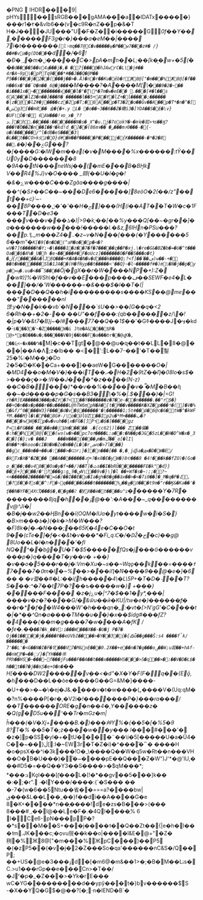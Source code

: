 �PNG

   IHDR  �   �   �9|   	pHYs     ��   sRGB ���   gAMA  ���a  �IDATx�����}���r1�۲�&vlb6��(v�c9R� nZ��p�&�T	H�J���JU���"U�F�Z��i�����G_0f��Y��,�����Ϝ3g�r�}���a�eΜ��|����                                                                     7i�t�������`[l˃mq��7 @C�v�����ѱ�P��w7���z#�  /}��#�va�g(Db��`�d �/�6!�Ð�؀�m�ݩ�  ����C�>pA�mn� �L;��[k�͔�w+�5 (ۚ��`�d����5��v 4ӆ���j�,� �7{��� @�hJAwrC�L\�j#� �
4r�A~9p\�p PTq9���*#� �J��Q�@M�� P5��(�� �j�2��(�� �j��>�.Ä)�n �r��Ku�ěb  �! Ж8 @["�  m�� �% Ж8 @[�f��H��6x�'��̅Oٜ�m��_6 @�j���`�M����?�*A����M[\�`󹠛��9�2�~�� �i���1x�~�既ͧ�������ӿ���l�"�Ʈ\*�7m�w�eE��
.���[#�l��s	6A���lZ3�n��]���R�������l��5+A�Y�lZ+�l�����;������
�|z�@�lZ#�j����cz�2p�T;�6A��p�T3�2�o��Gv��A��p�T*�n�^�[�شg3[��m8�� 슢�{�+. y ಩L��o��~3��6��Z�瞰i3�]YDA��S�E�\v}�UF\Ȍ�˦�6AW���!۷o_x�̟??ܖ.]�h.�����:�������N�s�_X^�u.j�7ookY�~�mٲe�羾>۹s��Ϗ?���Y�Ɗ��Z�n��I��˦�kd!d_�]��(86mڔ�
��۷���m۶0���˗�޽{-o�(������/^l�dB�eS����3|�L��t��CO>ksz�O}d#�W��P�����P���j�{Κ������-�*�2�8 ��.�`�)��ۼG��?�[����G:�lW�m��ܧ(�ν�M����%x������:tȲ��U0y�D�������8
�9A��tN���neWsj��(�mE���B�BH͔k׮V��R4%J}v�O����	_翧{��U�l�ƍ�!�&�ݻw����C���Zgǎa����g����|��^{�S߅��C��~���De6�����]8eӧO�2(��/z"��t��+c}˸~-��8P����ݩ�'�'��H�ݮ]���(H(i��AT�̈�T�W�c�1F���T�D�e3�
���v���v�ܠ��޴�)|>9�k;��[��%y���Q[��ׂ~�gr��]�a�������w�����!�����l.�&z,6lHn�PSu���?��p.Ԇ._m���Z4�..�z~v�N���[���{�Y���\���56��m"�`K[�9[�n�D�(^aM�o�͟�޿p�<�?wV�7]6�����h�Y;~�\����1�z��7�f�7�����ʐ��P�xj.\�re�G&�BZ�b�=�U�^t���Oa�׸�$�A%�_U�h
�e˖�����#�F�oUcz]�������O�F��5���o�t}�ڷ{/�����&�lJ8Q���+K�A�4�N�v�d���k����Q;?<f]��ڢ��ٴ)w��-+�
��t�W������΃Sե�1JA��(H�fǸyp��t�����<'��Q}~�l~�����f#�)m\�N�j��p�yp�͝=ӊ�.uu�<��͡S����`Ӧj�gX��r�W�*���NP�*):Z�
�w#)]%�WSh\�f��v��E���p����ف��SEWF�e4�L���]��/�'W������=�&���$�l��T�(|����D��Q��h�i���������s��� �KS��@me����"������nl얝:y�N��k��vb`�N���`s͑U��>��[G��q�<26�Rh��+�2�-��	��U"��f���:{qb����؝�׃�z/\�!�|p�͘V�&t7�B}j~�I#���77��Q��1$_��'�Gߧ�� ��J�ӌ�kd�˸`s���3�ߴ~�Z�����W�i Jtœ�A&���$R�
@>*p�B���u�;������V�9j��b��F�a���ꢗr��@q͚K�,	��i֑<~�x���֏�`M]�c��Tgt�@��@u�զ��t��LL�8�@���|��A�Ʌ;z�lb��
�<�':L��7-�׃�'�T��ׄ鋫25�%:�M��ڑ�Do2�5�D�K��Ca+���]��aeW�G����_���O�|�MD4��o�M�V�)���iT��ދ� H�2�9tZ��Ƞ�08lo�s$�>����ϛ�>�:W��J���*�z����{N-z}��C�B����)*��v��%�����v�
̿�M�B��ԧ ��~�d�����p�G�s��B3�\�%�|.$���)�|=G!`rh�R]EȺ�����3���p�Z߅�?<��Ý�������z�7�e-��n�����.��"r$�}��+Q�n��x�p���r��u�����L@հTW6mpN�A�[t�M��v�����K�XZ�p ���˦�(]�V�%�&f/^0����W3}F����d�v�$������'�\������1;5t#��ά�6 @c�6�tW�^�kWFªM.���M}l�\� P��8G#-/\o�UlUZ ��Ip2u�*M+����ب�?����וwW @�Ip�w�vuh��|x�FG�[] Pߤ���[�$�ڎ�gz P=\�FG���_�� ��e��jUm��� ��
.�[cc62|)l��� Z��偏� �:h� �% Ж8 @[��(wͽ(w�> ��pc7o۴����L:a��:�N��p�Ͻ&�5zL��ֺH�D^W�x�_3�޽�֮]{�};v� ���J	���W���{����ٶm�mڴ��֯_o[�lI|�N��*٢�kooo�cI�U�W�Ze�W��{L�|�rۻwo�>7l���}��ƍc_���m��+��u�: ���>�Ѡr;}�]�n���[��
�,�̦jd͚5a�ԫ�D�W�E/�kTx�X�"�Z���
��A��������᭚+?�x8�E�yW�)8Ҽ���8
�4!���k��f ZO)�(Go�
o_���;��v48��Oa�y�f+��/)��T]�ٹs��I�bRŨ�������FE�k"�d}}��E+}���/�'?���g:g؂9�ٯN\��9v�}\]�l
��+Wf�s�~:;;�?~<<������2�����P�=&�/��I��E�u�Ia�gϞ�8�g��ӓx��>�<�7i0��]�_M�q�P�߁,�?E��ߧs��^:F�~q�����&���t�������%ڇ��ڒ�Ȣ���t9m�"r��Ӄ&�Ka��'�ʧ��N�YF�꟨4XC͒Q���$�,��g��ϩ �҉VX��ѝ�t����u"צ`������Y�7R���������8jq�h��ݹ@��':�A���~_q��������v@^Ji�| �В�j��w2��ӉBn߻��ї(OQM�IUa�yt����w�i�S�}�B>m���ߕ�}(�k�>M�W���?�F)8k�[�އ�N���;��65K֪�4e�C��O�t
9��(cTe�\]�f�<�&֬t�v���*�Fi_qᑥ�/�Ǆ�ج�c)��g@
8Uo��L�l�n���'�fINQ�^��bĝ�U�T�$5�����fQs�j���Ԍ������v���p�}q����T�y��v�
+��}�v��o�5���r��j�:Vm�Xu�~s��~Wqǫ��k��=���ߙ�߀�7���7m�l�~%��>���iԤ�N͑����9��@�e�]�6����v폛��#�L:��i(h�����4\�L\5P+�T�D�˴��T?S���:^�7��t7P�?��ƅ�����w�}
+���}�����F�����z�jݺu�|^7�$��1�y*,���|����v�z�?����G/�&ѿu��ӣ�KU|/tw�e�)������f҉���r�*�f��W4���W'�h���qn�_:�vt�[>N'gG'�C����t�|�*��^Qn�a����TM��υ��)�x��$idg#���fZ?�4���{��m�g����7�w����A�fK	/�fe�.��`��7�k_��V:i���W���X��-�U�jP�7� Oj��1����j�ۏ����F��eUVbI����>�Y��3�{�{߷ǖ��g���Š:s4	����f̚k/�������	7'��L'�<G��N�I�F�ߜ���V7�M&nE���0.2X��+e��n�7�g���oۑ��W;u距��+hAf-��nWP�=��߲/}�[ΎH���㊠PRh��HS�~���~f���jFu���F��A��t���x�����HS���>S�ҋ��×�:��V�D�Ł$�N��t��7�j��KͅS�e+O�n�`��	H[����DW2�����vܱ��<�d"�X�Y�F(F�q��{Eǭ,�h��_�D��L��òe�����G��G=&M�]����-�U+��>�~�\�ej�J&.�͖���v�t�w����(˿����V�(Uq:qM��?n%����P[�r�,�V2i�_!�������P�}���ra���՘/��T������ORE�g�n��4�,Y������_z��Q(g�D5u��־��Tr�mGz�m|ĥ���(�V�Xj+����B.�)���艸Y%�{_��5�[�%5�9
8?T�%��5�T�;z����w��y���
l_���\#���'�
�z�]p�SS�yl�+�tU����¨��\i�5[�����U�a�Ǔ4�C��~��}ڷ[:I�~EW3r�T�Z�i)�^���͗�۬΅�
����H�o�psX��^i�3k���!O�_\����Q��W�q5w�Rt��n���VH��O�B�U���)�͗�~�׎���pE��Q���Z�W")J՚*�@'lU,���#D5�=��Q��Y3��S����>�$qM���*;*���ߏKǫI���[(̒���L�[!�*��gv��5���]k��
�:�;�r".ۥ�lY���/����:{`�S�����	�-7�(w�6��5Ntu��省��===a?����bw|ڧ���&L��L��_��}f��di��A����G�e	8�K+����*ո��֢��� �!಩de�zs�B���>(���	8���#؀��l@��Le�F�.�4Ql����֪%
6I�Ce6-pN���pP�?
�*s��M��S+���j�� ��˦��Q��Zt��{|e�h�l ���˦m.JK���c;�ѻvu䶽��k��o|� ���l&E�@+"಩�Z�  䅀 �% Ж8 @["�  m�� �% ЖpC ���)�� P5�(�z P5��(�v �j�2�Z���So�qa' ������nC&S�/Q�� P;��+US�@e�ۊ���3d΃�[�m6 @�m&��1>�;�B�M� �Lۂs�C.>u1���rGp��  e���Cn>�T��/�J ʳ�p�_�Z���>�Yk�r E���wϹ�YG���������d��  ypӳ���t�}bv������$ؖS
  -�X��YQ�G$�                                                                       @��?[�;·n�    IEND�B`�
